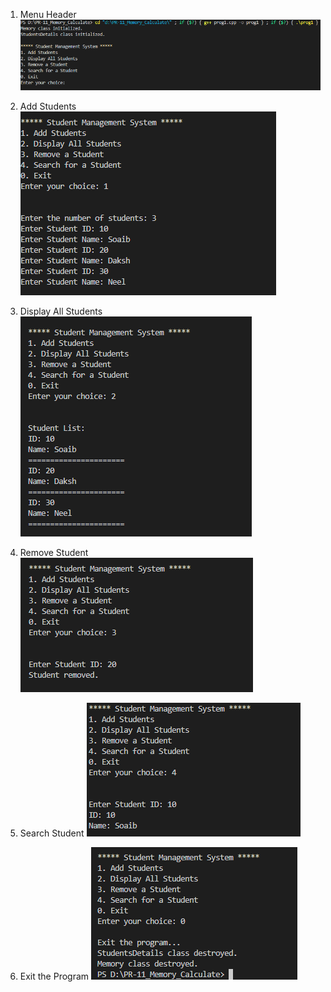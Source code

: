 1. Menu Header
![alt text](./Output/image1.png)

2. Add Students
![alt text](./Output/image2.png)

3. Display All Students
![alt text](./Output/image3.png)

4. Remove Student
![alt text](./Output/image4.png)

5. Search Student
![alt text](./Output/image5.png)

6. Exit the Program
![alt text](./Output/image6.png)
